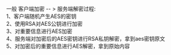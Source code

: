 一般 客户端加密 -- > 服务端解密过程:  
   1、客户端随机产生AES的密钥  
   2、使用RSA对AES公钥进行加密  
   3、对重要信息进行AES加密  
   4、服务端对加密后的AES密钥进行RSA私钥解密，拿到aes密钥原文  
   5、对加密后的重要信息进行AES解密，拿到原始内容  
